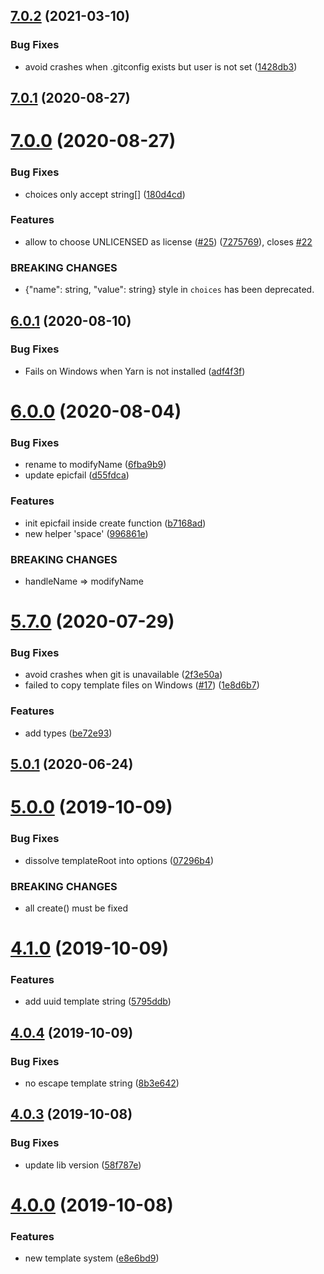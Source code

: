 ## [7.0.2](https://github.com/uetchy/create-create-app/compare/v7.0.1...v7.0.2) (2021-03-10)


### Bug Fixes

* avoid crashes when .gitconfig exists but user is not set ([1428db3](https://github.com/uetchy/create-create-app/commit/1428db30eb1417280b6c245952ed93eae3f79c8c))

## [7.0.1](https://github.com/uetchy/create-create-app/compare/v7.0.0...v7.0.1) (2020-08-27)

# [7.0.0](https://github.com/uetchy/create-create-app/compare/v6.0.1...v7.0.0) (2020-08-27)

### Bug Fixes

- choices only accept string[] ([180d4cd](https://github.com/uetchy/create-create-app/commit/180d4cdc073f6f649faecade8b971478fd3e2666))

### Features

- allow to choose UNLICENSED as license ([#25](https://github.com/uetchy/create-create-app/issues/25)) ([7275769](https://github.com/uetchy/create-create-app/commit/72757693b2a6d5c7da9098bac43b38b4f81c3ce2)), closes [#22](https://github.com/uetchy/create-create-app/issues/22)

### BREAKING CHANGES

- {"name": string, "value": string} style in `choices` has been deprecated.

## [6.0.1](https://github.com/uetchy/create-create-app/compare/v6.0.0...v6.0.1) (2020-08-10)

### Bug Fixes

- Fails on Windows when Yarn is not installed ([adf4f3f](https://github.com/uetchy/create-create-app/commit/adf4f3fffad14dafa92c859da0502acf41d2b370))

# [6.0.0](https://github.com/uetchy/create-create-app/compare/v5.7.0...v6.0.0) (2020-08-04)

### Bug Fixes

- rename to modifyName ([6fba9b9](https://github.com/uetchy/create-create-app/commit/6fba9b97bd4f8cb460ffb515991adcaeac8cc99e))
- update epicfail ([d55fdca](https://github.com/uetchy/create-create-app/commit/d55fdcae92c9068fcbd1c6ad47f552b13e52aa6a))

### Features

- init epicfail inside create function ([b7168ad](https://github.com/uetchy/create-create-app/commit/b7168ade460dbb0931ac0ed71d471f92d4804b6b))
- new helper 'space' ([996861e](https://github.com/uetchy/create-create-app/commit/996861e73e84db6e33f3fda4a95a75ffa240c0c2))

### BREAKING CHANGES

- handleName => modifyName

# [5.7.0](https://github.com/uetchy/create-create-app/compare/v5.6.1...v5.7.0) (2020-07-29)

### Bug Fixes

- avoid crashes when git is unavailable ([2f3e50a](https://github.com/uetchy/create-create-app/commit/2f3e50a033c05b42924b8c356a46c97e4c4d05b8))
- failed to copy template files on Windows ([#17](https://github.com/uetchy/create-create-app/issues/17)) ([1e8d6b7](https://github.com/uetchy/create-create-app/commit/1e8d6b7b36fbd0ed23712751854a126f41b44c6b))

### Features

- add types ([be72e93](https://github.com/uetchy/create-create-app/commit/be72e9331232f00daeafab9907792dcc4d7c9aa8))

## [5.0.1](https://github.com/uetchy/create-create-app/compare/v5.0.0...v5.0.1) (2020-06-24)

# [5.0.0](https://github.com/uetchy/create-create-app/compare/v4.1.0...v5.0.0) (2019-10-09)

### Bug Fixes

- dissolve templateRoot into options ([07296b4](https://github.com/uetchy/create-create-app/commit/07296b4))

### BREAKING CHANGES

- all create() must be fixed

# [4.1.0](https://github.com/uetchy/create-create-app/compare/v4.0.4...v4.1.0) (2019-10-09)

### Features

- add uuid template string ([5795ddb](https://github.com/uetchy/create-create-app/commit/5795ddb))

## [4.0.4](https://github.com/uetchy/create-create-app/compare/v4.0.3...v4.0.4) (2019-10-09)

### Bug Fixes

- no escape template string ([8b3e642](https://github.com/uetchy/create-create-app/commit/8b3e642))

## [4.0.3](https://github.com/uetchy/create-create-app/compare/v4.0.0...v4.0.3) (2019-10-08)

### Bug Fixes

- update lib version ([58f787e](https://github.com/uetchy/create-create-app/commit/58f787e))

# [4.0.0](https://github.com/uetchy/create-create-app/compare/v3.1.0...v4.0.0) (2019-10-08)

### Features

- new template system ([e8e6bd9](https://github.com/uetchy/create-create-app/commit/e8e6bd9))
